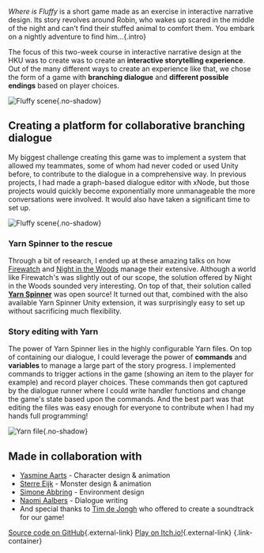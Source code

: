*Where is Fluffy* is a short game made as an exercise in interactive narrative design. Its story revolves around Robin, who wakes up scared in the middle of the night and can't find their stuffed animal to comfort them. You embark on a nightly adventure to find him...{.intro}

The focus of this two-week course in interactive narrative design at the HKU was to create was to create an **interactive storytelling experience**. Out of the many different ways to create an experience like that, we chose the form of a game with **branching dialogue** and **different possible endings** based on player choices.

![Fluffy scene](/project_content/fluffy/screen_room.jpg){.no-shadow}

## Creating a platform for collaborative branching dialogue
My biggest challenge creating this game was to implement a system that allowed my teammates, some of whom had never coded or used Unity before, to contribute to the dialogue in a comprehensive way. In previous projects, I had made a graph-based dialogue editor with xNode, but those projects would quickly become exponentially more unmanageable the more conversations were involved. It would also have taken a significant time to set up.

![Fluffy scene](/project_content/fluffy/screen_fort.jpg){.no-shadow}

### Yarn Spinner to the rescue
Through a bit of research, I ended up at these amazing talks on how [Firewatch](https://www.youtube.com/watch?v=RVFyRV43Ei8&) and [Night in the Woods](https://www.youtube.com/watch?v=Qsiu-zzDYww) manage their extensive. Although a world like Firewatch's was slightly out of our scope, the solution offered by Night in the Woods sounded very interesting. On top of that, their solution called [**Yarn Spinner**](https://yarnspinner.dev/) was open source! It turned out that, combined with the also available Yarn Spinner Unity extension, it was surprisingly easy to set up without sacrificing much flexibility.

### Story editing with Yarn
The power of Yarn Spinner lies in the highly configurable Yarn files. On top of containing our dialogue, I could leverage the power of **commands** and **variables** to manage a large part of the story progress. I implemented commands to trigger actions in the game (showing an item to the player for example) and record player choices. These commands then got captured by the dialogue runner where I could write handler functions and change the game's state based upon the commands. And the best part was that editing the files was easy enough for everyone to contribute when I had my hands full programming!

![Yarn file](/project_content/fluffy/screen_yarn2.png){.no-shadow}

## Made in collaboration with

- [Yasmine Aarts](https://www.instagram.com/paprikaworm/) - Character design & animation
- [Sterre Eijk](https://www.instagram.com/bungley/) - Monster design & animation
- [Simone Abbring](https://www.instagram.com/moonimations/) - Environment design
- [Naomi Aalbers](https://www.instagram.com/aalbersnaomi/) - Dialogue writing
- And special thanks to [Tim de Jongh](https://timthelittlefoxbus.wixsite.com/home) who offered to create a soundtrack for our game!

[Source code on GitHub](https://github.com/Creator13/FluffyGame){.external-link} [Play on Itch.io!](https://cvbattum.itch.io/fluffy){.external-link} {.link-container}